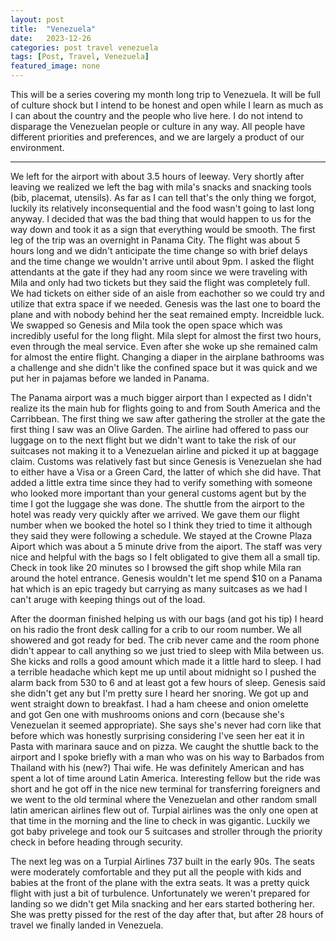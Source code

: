 ```yaml
---
layout: post
title:  "Venezuela"
date:   2023-12-26
categories: post travel venezuela
tags: [Post, Travel, Venezuela]
featured_image: none
---
```

This will be a series covering my month long trip to Venezuela. It will be full of culture shock but I intend to be honest and open while I learn as much as I can about the country and the people who live here. I do not intend to disparage the Venezuelan people or culture in any way. All people have different priorities and preferences, and we are largely a product of our environment.

---

We left for the airport with about 3.5 hours of leeway. Very shortly after leaving we realized we left the bag with mila's snacks and snacking tools (bib, placemat, utensils). As far as I can tell that's the only thing we forgot, luckily its relatively inconsequential and the food wasn't going to last long anyway. I decided that was the bad thing that would happen to us for the way down and took it as a sign that everything would be smooth. The first leg of the trip was an overnight in Panama City. The flight was about 5 hours long and we didn't anticipate the time change so with brief delays and the time change we wouldn't arrive until about 9pm.  I asked the flight attendants at the gate if they had any room since we were traveling with Mila and only had two tickets but they said the flight was completely full. We had tickets on either side of an aisle from eachother so we could try and utilize that extra space if we needed. Genesis was the last one to board the plane and with nobody behind her the seat remained empty. Increidble luck. We swapped so Genesis and Mila took the open space which was incredibly useful for the long flight. Mila slept for almost the first two hours, even through the meal service. Even after she woke up she remained calm for almost the entire flight. Changing a diaper in the airplane bathrooms was a challenge and she didn't like the confined space but it was quick and we put her in pajamas before we landed in Panama.

The Panama airport was a much bigger airport than I expected as I didn't realize its the main hub for flights going to and from South America and the Carribbean. The first thing we saw after gathering the stroller at the gate the first thing I saw was an Olive Garden. The airline had offered to pass our luggage on to the next flight but we didn't want to take the risk of our suitcases not making it to a Venezuelan airline and picked it up at baggage claim. Customs was relatively fast but since Genesis is Venezuelan she had to either have a Visa or a Green Card, the latter of which she did have. That added a little extra time since they had to verify something with someone who looked more important than your general customs agent but by the time I got the luggage she was done. The shuttle from the airport to the hotel was ready very quickly after we arrived. We gave them our flight number when we booked the hotel so I think they tried to time it although they said they were following a schedule. We stayed at the Crowne Plaza Aiport which was about a 5 minute drive from the aiport. The staff was very nice and helpful with the bags so I felt obligated to give them all a small tip. Check in took like 20 minutes so I browsed the gift shop while Mila ran around the hotel entrance. Genesis wouldn't let me spend $10 on a Panama hat which is an epic tragedy but carrying as many suitcases as we had I can't aruge with keeping things out of the load.

<!--more-->

After the doorman finished helping us with our bags (and got his tip) I heard on his radio the front desk calling for a crib to our room number. We all showered and got ready for bed. The crib never came and the room phone didn't appear to call anything so we just tried to sleep with Mila between us. She kicks and rolls a good amount which made it a little hard to sleep. I had a terrible headache which kept me up until about midnight so I pushed the alarm back from 530 to 6 and at least got a few hours of sleep. Genesis said she didn't get any but I'm pretty sure I heard her snoring. We got up and went straight down to breakfast. I had a ham cheese and onion omelette and got Gen one with mushrooms onions and corn (because she's Venezuelan it seemed appropriate). She says she's never had corn like that before which was honestly surprising considering I've seen her eat it in Pasta with marinara sauce and on pizza. We caught the shuttle back to the airport and I spoke briefly with a man who was on his way to Barbados from Thailand with his (new?) Thai wife. He was definitely American and has spent a lot of time around Latin America. Interesting fellow but the ride was short and he got off in the nice new terminal for transferring foreigners and we went to the old terminal where the Venezuelan and other random small latin american airlines flew out of. Turpial airlines was the only one open at that time in the morning and the line to check in was gigantic. Luckily we got baby privelege and took our 5 suitcases and stroller through the priority check in before heading through security. 

The next leg was on a Turpial Airlines 737 built in the early 90s. The seats were moderately comfortable and they put all the people with kids and babies at the front of the plane with the extra seats. It was a pretty quick flight with just a bit of turbulence. Unfortunately we weren't prepared for landing so we didn't get Mila snacking and her ears started bothering her. She was pretty pissed for the rest of the day after that, but after 28 hours of travel we finally landed in Venezuela.
